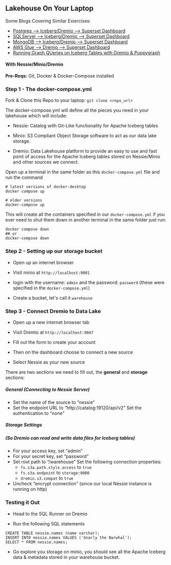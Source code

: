 ## Lakehouse On Your Laptop

Some Blogs Covering Similar Exiercises:
- [Postgres --> Iceberg/Dremio --> Superset Dashboard](https://www.dremio.com/blog/from-postgres-to-dashboards-with-dremio-and-apache-iceberg/)
- [SQLServer --> Iceberg/Dremio --> Superset Dashboard](https://www.dremio.com/blog/from-sqlserver-to-dashboards-with-dremio-and-apache-iceberg/)
- [MongoDB --> Iceberg/Dremio --> Superset Dashboard](https://www.dremio.com/blog/from-mongodb-to-dashboards-with-dremio-and-apache-iceberg/)
- [AWS Glue --> Dremio --> Superset Dashboard](https://www.dremio.com/blog/bi-dashboards-with-apache-iceberg-using-aws-glue-and-apache-superset/)
- [Running Graph QUeries on Iceberg Tables with Dremio & Puppygraph](https://www.dremio.com/blog/run-graph-queries-on-apache-iceberg-tables-with-dremio-puppygraph/)

#### With Nessie/Minio/Dremio

**Pre-Reqs:** Git, Docker & Docker-Compose installed

### Step 1 - The docker-compose.yml

Fork & Clone this Repo to your laptop: `git clone <repo_url>` 

The docker-compose.yml will define all the pieces you need in your lakehouse which will include:

- Nessie: Catalog with Git-Like functionality for Apache Iceberg tables

- Minio: S3 Compliant Object Storage software to act as our data lake storage.

- Dremio: Data Lakehouse platform to provide an easy to use and fast point of access for the Apache Iceberg tables stored on Nessie/Minio and other sources we connect.

Open up a terminal in the same folder as this `docker-compose.yml` file and run the command

```shell
# latest versions of docker-desktop
docker compose up

# older versions
docker-compose up
```

This will create all the containers specified in our `docker-compose.yml` if you ever need to shut them down in another terminal in the same folder just run:

```shell
docker compose down
## or
docker-compose down
```

### Step 2 - Setting up our storage bucket

- Open up an internet browser

- Visit minio at `http://localhost:9001`

- login with the username: `admin` and the password: `password` (these were specified in the `docker-compose.yml`)

- Create a bucket, let's call it `warehouse`

### Step 3 - Connect Dremio to Data Lake

- Open up a new internet browser tab

- Visit Dremio at `http://localhost:9047`

- Fill out the form to create your account

- Then on the dashboard choose to connect a new source

- Select Nessie as your new source

There are two sections we need to fill out, the **general** and **storage** sections:

##### General (Connecting to Nessie Server)
- Set the name of the source to “nessie”
- Set the endpoint URL to “http://catalog:19120/api/v2”
Set the authentication to “none”

##### Storage Settings 
##### (So Dremio can read and write data files for Iceberg tables)

- For your access key, set “admin”
- For your secret key, set “password”
- Set root path to “/warehouse”
    Set the following connection properties:
    - `fs.s3a.path.style.access` to `true`
    - `fs.s3a.endpoint` to `storage:9000`
    - `dremio.s3.compat` to `true`
- Uncheck “encrypt connection” (since our local Nessie instance is running on http)

### Testing it Out

- Head to the SQL Runner on Dremio

- Run the following SQL statements

```
CREATE TABLE nessie.names (name varchar);
INSERT INTO nessie.names VALUES ('Gnarly the Narwhal');
SELECT * FROM nessie.names;
```

- Go explore you storage on minio, you should see all the Apache Iceberg data & metadata stored in your warehouse bucket.